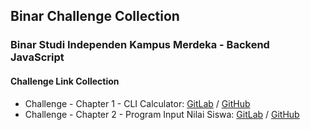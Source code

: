 ## Binar Challenge Collection

### Binar Studi Independen Kampus Merdeka - Backend JavaScript

#### Challenge Link Collection

- Challenge - Chapter 1 - CLI Calculator: [GitLab](https://gitlab.com/raprmdn/binar-challenge/-/tree/master/chapter1) / [GitHub](https://github.com/raprmdn/binar-challenge/tree/master/chapter1)
- Challenge - Chapter 2 - Program Input Nilai Siswa: [GitLab](https://gitlab.com/raprmdn/binar-challenge/-/tree/master/chapter2) / [GitHub](https://github.com/raprmdn/binar-challenge/tree/master/chapter2)


